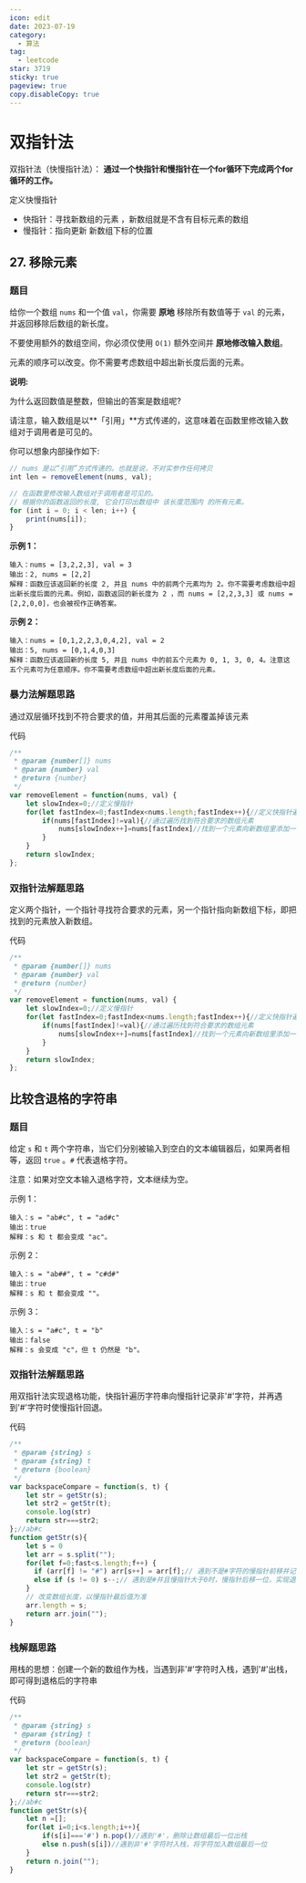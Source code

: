 ```yaml
---
icon: edit
date: 2023-07-19
category:
  - 算法
tag:
  - leetcode
star: 3719
sticky: true
pageview: true
copy.disableCopy: true
---
```


# 双指针法

双指针法（快慢指针法）： **通过一个快指针和慢指针在一个for循环下完成两个for循环的工作。**

定义快慢指针

- 快指针：寻找新数组的元素 ，新数组就是不含有目标元素的数组
- 慢指针：指向更新 新数组下标的位置
<!-- more -->
## 27. 移除元素

### 题目

给你一个数组 `nums` 和一个值 `val`，你需要 **原地** 移除所有数值等于 `val` 的元素，并返回移除后数组的新长度。

不要使用额外的数组空间，你必须仅使用 `O(1)` 额外空间并 **原地修改输入数组**。

元素的顺序可以改变。你不需要考虑数组中超出新长度后面的元素。

**说明:**

为什么返回数值是整数，但输出的答案是数组呢?

请注意，输入数组是以**「引用」**方式传递的，这意味着在函数里修改输入数组对于调用者是可见的。

你可以想象内部操作如下:

```js
// nums 是以“引用”方式传递的。也就是说，不对实参作任何拷贝
int len = removeElement(nums, val);

// 在函数里修改输入数组对于调用者是可见的。
// 根据你的函数返回的长度, 它会打印出数组中 该长度范围内 的所有元素。
for (int i = 0; i < len; i++) {
    print(nums[i]);
}
```

**示例 1：**

```
输入：nums = [3,2,2,3], val = 3
输出：2, nums = [2,2]
解释：函数应该返回新的长度 2, 并且 nums 中的前两个元素均为 2。你不需要考虑数组中超出新长度后面的元素。例如，函数返回的新长度为 2 ，而 nums = [2,2,3,3] 或 nums = [2,2,0,0]，也会被视作正确答案。
```

**示例 2：**

```
输入：nums = [0,1,2,2,3,0,4,2], val = 2
输出：5, nums = [0,1,4,0,3]
解释：函数应该返回新的长度 5, 并且 nums 中的前五个元素为 0, 1, 3, 0, 4。注意这五个元素可为任意顺序。你不需要考虑数组中超出新长度后面的元素。
```

### 暴力法解题思路

通过双层循环找到不符合要求的值，并用其后面的元素覆盖掉该元素

代码

```js
/**
 * @param {number[]} nums
 * @param {number} val
 * @return {number}
 */
var removeElement = function(nums, val) {
    let slowIndex=0;//定义慢指针
    for(let fastIndex=0;fastIndex<nums.length;fastIndex++){//定义快指针遍历原数组
        if(nums[fastIndex]!=val){//通过遍历找到符合要求的数组元素
            nums[slowIndex++]=nums[fastIndex]//找到一个元素向新数组里添加一个元素
        }
    }
    return slowIndex;
};
```

### 双指针法解题思路

定义两个指针，一个指针寻找符合要求的元素，另一个指针指向新数组下标，即把找到的元素放入新数组。

代码

```js
/**
 * @param {number[]} nums
 * @param {number} val
 * @return {number}
 */
var removeElement = function(nums, val) {
    let slowIndex=0;//定义慢指针
    for(let fastIndex=0;fastIndex<nums.length;fastIndex++){//定义快指针遍历原数组
        if(nums[fastIndex]!=val){//通过遍历找到符合要求的数组元素
            nums[slowIndex++]=nums[fastIndex]//找到一个元素向新数组里添加一个元素
        }
    }
    return slowIndex;
};
```

## 比较含退格的字符串

### 题目

给定 `s` 和 `t` 两个字符串，当它们分别被输入到空白的文本编辑器后，如果两者相等，返回 `true` 。`#` 代表退格字符。

注意：如果对空文本输入退格字符，文本继续为空。

示例 1：
```
输入：s = "ab#c", t = "ad#c"
输出：true
解释：s 和 t 都会变成 "ac"。

```
示例 2：
```
输入：s = "ab##", t = "c#d#"
输出：true
解释：s 和 t 都会变成 ""。
```


示例 3：
```
输入：s = "a#c", t = "b"
输出：false
解释：s 会变成 "c"，但 t 仍然是 "b"。
```

### 双指针法解题思路
用双指针法实现退格功能，快指针遍历字符串向慢指针记录非'#'字符，并再遇到'#'字符时使慢指针回退。

代码

```js
/**
 * @param {string} s
 * @param {string} t
 * @return {boolean}
 */
var backspaceCompare = function(s, t) {
    let str = getStr(s);
    let str2 = getStr(t);
    console.log(str)
    return str===str2;
};//ab#c
function getStr(s){
    let s = 0
    let arr = s.split("");
    for(let f=0;fast<s.length;f++) {
      if (arr[f] != "#") arr[s++] = arr[f];// 遇到不是#字符的慢指针前移并记录合法字符串
      else if (s != 0) s--;// 遇到是#并且慢指针大于0时，慢指针后移一位，实现退格功能
    }
    // 改变数组长度，以慢指针最后值为准
    arr.length = s;
    return arr.join("");
}
```

### 栈解题思路
用栈的思想：创建一个新的数组作为栈，当遇到非'#'字符时入栈，遇到'#'出栈，即可得到退格后的字符串

代码

```js
/**
 * @param {string} s
 * @param {string} t
 * @return {boolean}
 */
var backspaceCompare = function(s, t) {
    let str = getStr(s);
    let str2 = getStr(t);
    console.log(str)
    return str===str2;
};//ab#c
function getStr(s){
    let n =[];
    for(let i=0;i<s.length;i++){
        if(s[i]==='#') n.pop()//遇到'#'，删除让数组最后一位出栈
        else n.push(s[i])//遇到非'#'字符时入栈，将字符加入数组最后一位
    }
    return n.join("");
}
```

